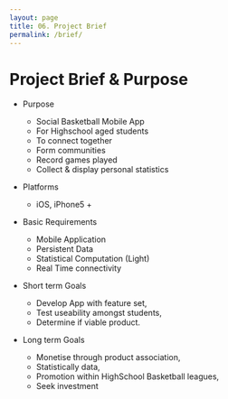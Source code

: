 ```yaml
---
layout: page
title: 06. Project Brief
permalink: /brief/
---
```

# Project Brief & Purpose
* Purpose
    * Social Basketball Mobile App
    * For Highschool aged students
    * To connect together
    * Form communities
    * Record games played
    * Collect & display personal statistics

* Platforms
    * iOS, iPhone5 +

* Basic Requirements
    * Mobile Application
    * Persistent Data
    * Statistical Computation (Light)
    * Real Time connectivity

* Short term Goals
    * Develop App with feature set,
    * Test useability amongst students,
    * Determine if viable product.

* Long term Goals
    * Monetise through product association,
    * Statistically data,
    * Promotion within HighSchool Basketball leagues,
    * Seek investment